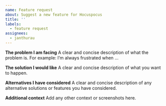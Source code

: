 ```yaml
---
name: Feature request
about: Suggest a new feature for Hocuspocus
title: ''
labels:
  - feature request
assignees:
  - janthurau
---
```


**The problem I am facing**
A clear and concise description of what the problem is. For example: I’m always frustrated when …

**The solution I would like**
A clear and concise description of what you want to happen.

**Alternatives I have considered**
A clear and concise description of any alternative solutions or features you have considered.

**Additional context**
Add any other context or screenshots here.
